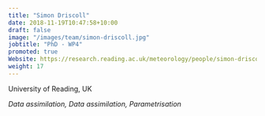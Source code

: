 ```yaml
---
title: "Simon Driscoll"
date: 2018-11-19T10:47:58+10:00
draft: false
image: "/images/team/simon-driscoll.jpg"
jobtitle: "PhD - WP4"
promoted: true
Website: https://research.reading.ac.uk/meteorology/people/simon-driscoll/
weight: 17
---
```


University of Reading, UK

*Data assimilation, Data assimilation, Parametrisation*
